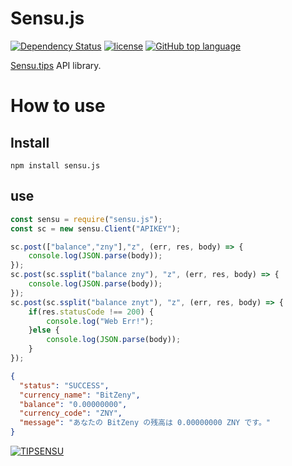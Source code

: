 # Sensu.js

[![Dependency Status](https://beta.gemnasium.com/badges/github.com/zinntikumugai/sensu.js.svg)](https://beta.gemnasium.com/projects/github.com/zinntikumugai/sensu.js)
[![license](https://img.shields.io/github/license/zinntikumugai/sensu.js.svg)](https://github.com/zinntikumugai/sensu.js)
[![GitHub top language](https://img.shields.io/github/languages/top/zinntikumugai/sensu.js.svg)](https://github.com/zinntikumugai/sensu.js)


[Sensu.tips](https://Sensu.tips/) API library.

# How to use

## Install

```
npm install sensu.js
```

## use

```javascript
const sensu = require("sensu.js");
const sc = new sensu.Client("APIKEY");

sc.post(["balance","zny"],"z", (err, res, body) => {
    console.log(JSON.parse(body));
});
sc.post(sc.ssplit("balance zny"), "z", (err, res, body) => {
    console.log(JSON.parse(body));
});
sc.post(sc.ssplit("balance znyt"), "z", (err, res, body) => {
    if(res.statusCode !== 200) {
        console.log("Web Err!");
    }else {
        console.log(JSON.parse(body));
    }
});
```
```json
{
  "status": "SUCCESS",
  "currency_name": "BitZeny",
  "balance": "0.00000000",
  "currency_code": "ZNY",
  "message": "あなたの BitZeny の残高は 0.00000000 ZNY です。"
}
```

[![TIPSENSU](https://i.gyazo.com/b036249a517b291cbc2c836d03c9763f.png)](https://shinoharata.github.io/TipSensuWithTwitter/?name=uesitananame55)